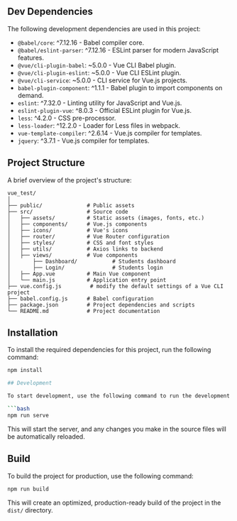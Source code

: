 ## Dev Dependencies

The following development dependencies are used in this project:

- `@babel/core`: ^7.12.16 - Babel compiler core.
- `@babel/eslint-parser`: ^7.12.16 - ESLint parser for modern JavaScript features.
- `@vue/cli-plugin-babel`: ~5.0.0 - Vue CLI Babel plugin.
- `@vue/cli-plugin-eslint`: ~5.0.0 - Vue CLI ESLint plugin.
- `@vue/cli-service`: ~5.0.0 - CLI service for Vue.js projects.
- `babel-plugin-component`: ^1.1.1 - Babel plugin to import components on demand.
- `eslint`: ^7.32.0 - Linting utility for JavaScript and Vue.js.
- `eslint-plugin-vue`: ^8.0.3 - Official ESLint plugin for Vue.js.
- `less`: ^4.2.0 - CSS pre-processor.
- `less-loader`: ^12.2.0 - Loader for Less files in webpack.
- `vue-template-compiler`: ^2.6.14 - Vue.js compiler for templates.
- `jquery`: ^3.7.1 - Vue.js compiler for templates.

## Project Structure

A brief overview of the project's structure:

```
vue_test/
│
├── public/              # Public assets
├── src/                 # Source code
│   ├── assets/          # Static assets (images, fonts, etc.)
│   ├── components/      # Vue.js components
│   ├── icons/           # Vue's icons
│   ├── router/          # Vue Router configuration
│   ├── styles/          # CSS and font styles
│   ├── utils/           # Axios links to backend
│   ├── views/           # Vue components
│       ├── Dashboard/           # Students dashboard
│       ├── Login/               # Students login
│   ├── App.vue          # Main Vue component
│   └── main.js          # Application entry point
├── vue.config.js         # modify the default settings of a Vue CLI project
├── babel.config.js      # Babel configuration
├── package.json         # Project dependencies and scripts
└── README.md            # Project documentation
```


## Installation

To install the required dependencies for this project, run the following command:

```bash
npm install

## Development

To start development, use the following command to run the development server:

```bash
npm run serve
```

This will start the server, and any changes you make in the source files will be automatically reloaded.

## Build

To build the project for production, use the following command:

```bash
npm run build
```

This will create an optimized, production-ready build of the project in the `dist/` directory.
